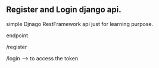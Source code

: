 ## Register and Login django api.

simple Djnago RestFramework api just for learning purpose.


endpoint

/register

/login --> to access the token


